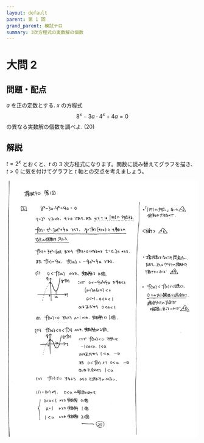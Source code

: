 ```yaml
---
layout: default
parent: 第 1 回
grand_parent: 模試テロ
summary: 3次方程式の実数解の個数
---
```


# 大問 2

## 問題・配点

$a$ を正の定数とする. $x$ の方程式 $$ 8^x-3a \cdot 4^x +4a=0 $$ の異なる実数解の個数を調べよ. (20)

## 解説

$t=2^x$ とおくと、$t$ の $3$ 次方程式になります。関数に読み替えてグラフを描き、$t>0$ に気を付けてグラフと $t$ 軸との交点を考えましょう。

![](img/examterro_01-2.jpg)